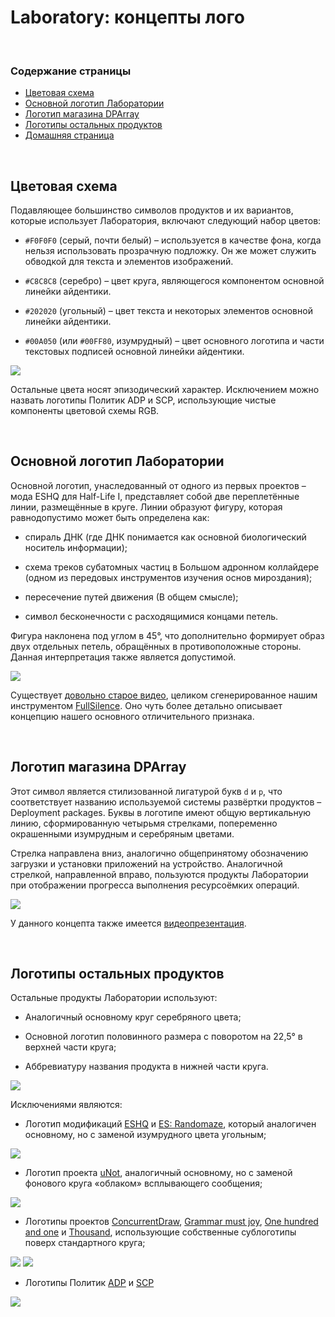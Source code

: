 ﻿# Laboratory: концепты лого

&nbsp;



### Содержание страницы

- [Цветовая схема](#section-1)
- [Основной логотип Лаборатории](#section-2)
- [Логотип магазина DPArray](#dparray)
- [Логотипы остальных продуктов](#section-3)
- [Домашняя страница](https://adslbarxatov.github.io/DPArray/ru)

&nbsp;



## Цветовая схема

Подавляющее большинство символов продуктов и их вариантов, которые использует Лаборатория,
включают следующий набор цветов:

- `#F0F0F0` (серый, почти белый) – используется в качестве фона, когда нельзя использовать
прозрачную подложку. Он же может служить обводкой для текста и элементов изображений.

- `#C8C8C8` (серебро) – цвет круга, являющегося компонентом основной линейки айдентики.

- `#202020` (угольный) – цвет текста и некоторых элементов основной линейки айдентики.

- `#00A050` (или `#00FF80`, изумрудный) – цвет основного логотипа и части текстовых подписей
основной линейки айдентики.

<img src="/DPArray/img/Colors.png" />

Остальные цвета носят эпизодический характер. Исключением можно назвать логотипы Политик ADP и SCP,
использующие чистые компоненты цветовой схемы RGB.

&nbsp;



## Основной логотип Лаборатории

Основной логотип, унаследованный от одного из первых проектов – мода ESHQ для Half-Life I,
представляет собой две переплетённые линии, размещённые в круге. Линии образуют фигуру,
которая равнодопустимо может быть определена как:

- спираль ДНК (где ДНК понимается как основной биологический носитель информации);

- схема треков субатомных частиц в Большом адронном коллайдере (одном из передовых инструментов изучения основ мироздания);

- пересечение путей движения (В общем смысле);

- символ бесконечности с расходящимися концами петель.

Фигура наклонена под углом в 45°, что дополнительно формирует образ двух отдельных петель,
обращённых в противоположные стороны. Данная интерпретация также является допустимой.

<img src="/DPArray/img/FDL.png" />

Существует [довольно старое видео](https://youtu.be/OXJ1FnolSkc), целиком сгенерированное
нашим инструментом [FullSilence](https://adslbarxatov.github.io/DPArray/#fullsilence-codeshow).
Оно чуть более детально описывает концепцию нашего основного отличительного признака.

&nbsp;



## Логотип магазина DPArray

Этот символ является стилизованной лигатурой букв `d` и `p`, что соответствует названию
используемой системы развёртки продуктов – Deployment packages. Буквы в логотипе имеют общую вертикальную
линию, сформированную четырьмя стрелками, попеременно окрашенными изумрудным и серебряным цветами.

Стрелка направлена вниз, аналогично общепринятому обозначению загрузки и установки приложений
на устройство. Аналогичной стрелкой, направленной вправо, пользуются продукты Лаборатории
при отображении прогресса выполнения ресурсоёмких операций.

<img src="/DPArray/img/DP128.png" />

У данного концепта также имеется [видеопрезентация](https://youtu.be/-wOXHa2kEpE).

&nbsp;



## Логотипы остальных продуктов

Остальные продукты Лаборатории используют:

- Аналогичный основному круг серебряного цвета;

- Основной логотип половинного размера с поворотом на 22,5° в верхней части круга;

- Аббревиатуру названия продукта в нижней части круга.

<img src="/DPArray/img/KA.png" />

Исключениями являются:

- Логотип модификаций [ESHQ](https://moddb.com/mods/eshq) и [ES: Randomaze](https://moddb.com/mods/esrm),
который аналогичен основному, но с заменой изумрудного цвета угольным;

<img src="/DPArray/img/ESHQ.png" />

- Логотип проекта [uNot](https://adslbarxatov.github.io/UniNotifier), аналогичный основному,
но с заменой фонового круга «облаком» всплывающего сообщения;

<img src="/DPArray/img/UN.png" />

- Логотипы проектов [ConcurrentDraw](https://github.com/adslbarxatov/ConcurrentDraw),
[Grammar must joy](https://t.me/grammarmustjoy), [One hundred and one](https://adslbarxatov.github.io/OneHundredOne)
и [Thousand](https://adslbarxatov.github.io/Thousand), использующие собственные сублоготипы поверх стандартного круга;

<img src="/DPArray/img/CD.png" /> <img src="/DPArray/img/GMJ.png" />

- Логотипы Политик [ADP](https://adslbarxatov.github.io/ADP) и [SCP](https://adslbarxatov.github.io/SCP)

<img src="/DPArray/img/ADP.png" />
